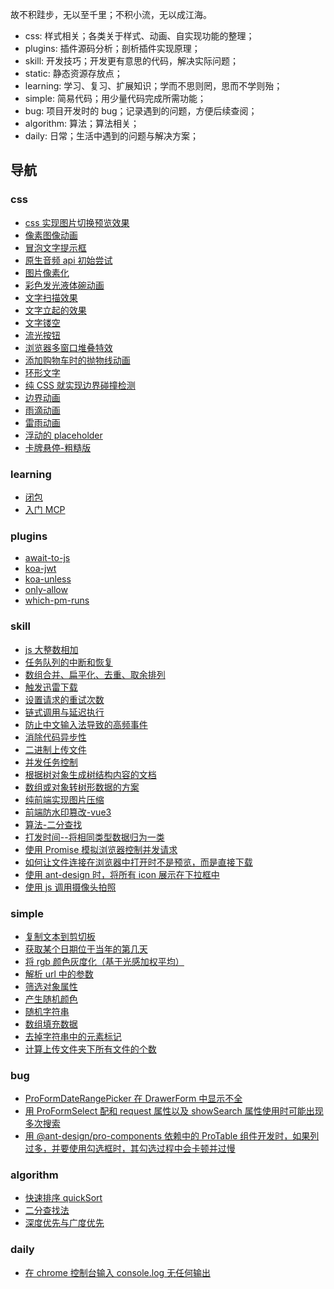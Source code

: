 故不积跬步，无以至千里；不积小流，无以成江海。

- css: 样式相关；各类关于样式、动画、自实现功能的整理；
- plugins: 插件源码分析；剖析插件实现原理；
- skill: 开发技巧；开发更有意思的代码，解决实际问题；
- static: 静态资源存放点；
- learning: 学习、复习、扩展知识；学而不思则罔，思而不学则殆；
- simple: 简易代码；用少量代码完成所需功能；
- bug: 项目开发时的 bug；记录遇到的问题，方便后续查阅；
- algorithm: 算法；算法相关；
- daily: 日常；生活中遇到的问题与解决方案；

## 导航

### css

- [css 实现图片切换预览效果](/css/css实现图片切换预览效果/)
- [像素图像动画](/css/像素图像动画/)
- [冒泡文字提示框](/css/冒泡文字提示框/)
- [原生音频 api 初始尝试](/css/原生音频api初始尝试/)
- [图片像素化](/css/图片像素化/)
- [彩色发光液体碗动画](/css/彩色发光液体碗动画/)
- [文字扫描效果](/css/文字扫描效果/)
- [文字立起的效果](/css/文字立起的效果/)
- [文字镂空](/css/文字镂空/)
- [流光按钮](/css/流光按钮/)
- [浏览器多窗口堆叠特效](/css/浏览器多窗口堆叠特效/)
- [添加购物车时的抛物线动画](/css/添加购物车时的抛物线动画/)
- [环形文字](/css/环形文字/)
- [纯 CSS 就实现边界碰撞检测](/css/纯CSS就实现边界碰撞检测/)
- [边界动画](/css/边界动画/)
- [雨滴动画](/css/雨滴动画/)
- [雷雨动画](/css/雷雨动画/)
- [浮动的 placeholder](/css/浮动的placeholder/)
- [卡牌悬停-粗糙版](/css/卡牌悬停-粗糙版/)

### learning

- [闭包](/learning/闭包/)
- [入门 MCP](/learning/入门MCP/)

### plugins

- [await-to-js](/plugins/await-to-js/)
- [koa-jwt](/plugins/koa-jwt/)
- [koa-unless](/plugins/koa-unless/)
- [only-allow](/plugins/only-allow/)
- [which-pm-runs](/plugins/which-pm-runs/)

### skill

- [js 大整数相加](/skill/js大整数相加/)
- [任务队列的中断和恢复](/skill/任务队列的中断和恢复/)
- [数组合并、扁平化、去重、取余排列](/skill/数组合并、扁平化、去重、取余排列/)
- [触发迅雷下载](/skill/触发迅雷下载/)
- [设置请求的重试次数](/skill/设置请求的重试次数/)
- [链式调用与延迟执行](/skill/链式调用与延迟执行/)
- [防止中文输入法导致的高频事件](/skill/防止中文输入法导致的高频事件/)
- [消除代码异步性](/skill/消除代码异步性/)
- [二进制上传文件](/skill/二进制上传文件/)
- [并发任务控制](/skill/并发任务控制/)
- [根据树对象生成树结构内容的文档](/skill/根据树对象生成树结构内容的文档/)
- [数组或对象转树形数据的方案](/skill/数组或对象转树形数据的方案/)
- [纯前端实现图片压缩](/skill/纯前端实现图片压缩/)
- [前端防水印篡改-vue3](/skill/前端防水印篡改-vue3)
- [算法-二分查找](/skill/算法-二分查找)
- [打发时间--将相同类型数据归为一类](/skill/打发时间--将相同类型数据归为一类)
- [使用 Promise 模拟浏览器控制并发请求](/skill/使用Promise模拟浏览器控制并发请求)
- [如何让文件连接在浏览器中打开时不是预览，而是直接下载](/skill/直接下载文件)
- [使用 ant-design 时，将所有 icon 展示在下拉框中](/skill/使用ant-design时，将所有icon展示在下拉框中)
- [使用 js 调用摄像头拍照](/skill/使用js调用摄像头拍照)

### simple

- [复制文本到剪切板](/simple/复制文本到剪切板/)
- [获取某个日期位于当年的第几天](/simple/获取某个日期位于当年的第几天/)
- [将 rgb 颜色灰度化（基于光感加权平均）](/simple/将rgb颜色灰度化（基于光感加权平均）/)
- [解析 url 中的参数](/simple/解析url中的参数/)
- [筛选对象属性](/simple/筛选对象属性/)
- [产生随机颜色](/simple/产生随机颜色/)
- [随机字符串](/simple/随机字符串/)
- [数组填充数据](/simple/数组填充数据/)
- [去掉字符串中的元素标记](/simple/去掉字符串中的元素标记/)
- [计算上传文件夹下所有文件的个数](/simple/计算上传文件夹下所有文件的个数/)

### bug

- [ProFormDateRangePicker 在 DrawerForm 中显示不全](/bug/ProFormDateRangePicker在DrawerForm中显示不全)
- [用 ProFormSelect 配和 request 属性以及 showSearch 属性使用时可能出现多次搜索](/bug/用ProFormSelect配和request属性以及showSearch属性使用时可能出现多次搜索)
- [用 @ant-design/pro-components 依赖中的 ProTable 组件开发时，如果列过多，并要使用勾选框时，其勾选过程中会卡顿并过慢](/bug/ProTable设置多列并使用勾选框时,勾选会卡顿)

### algorithm

- [快速排序 quickSort](/algorithm/快速排序quickSort)
- [二分查找法](/algorithm/二分查找法)
- [深度优先与广度优先](/algorithm/深度优先与广度优先/)

### daily

- [在 chrome 控制台输入 console.log 无任何输出](/daily/在chrome控制台输入console.log无任何输出/)
